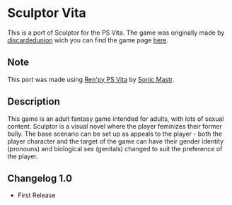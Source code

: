 # Sculptor Vita
This is a port of Sculptor for the PS Vita.
The game was originally made by [discardedunion](https://discardedunion.itch.io/) wich you can find the game page [here](https://discardedunion.itch.io/sculptor).

## Note
This port was made using [Ren'py PS Vita](https://github.com/SonicMastr/renpy-vita) by [Sonic Mastr](https://github.com/SonicMastr).

## Description
This game is an adult fantasy game intended for adults, with lots of sexual content.
Sculptor is a visual novel where the player feminizes their former bully.
The base scenario can be set up as appeals to the player - both the player character and the target of the game can have their gender identity (pronouns) and biological sex (genitals) changed to suit the preference of the player.

## Changelog 1.0

* First Release
